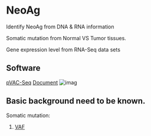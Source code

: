 # NeoAg
Identify NeoAg from DNA &amp; RNA information

Somatic mutation from Normal VS Tumor tissues. 

Gene expression level from RNA-Seq data sets

## Software
[pVAC-Seq](https://github.com/griffithlab/pVAC-Seq) 
[Document](https://media.readthedocs.org/pdf/pvac-seq/latest/pvac-seq.pdf)
![imag](http://media.springernature.com/lw785/springer-static/image/art%3A10.1186%2Fs13073-016-0264-5/MediaObjects/13073_2016_264_Fig1_HTML.gif)


## Basic background need to be known.
Somatic mutation:
1) [VAF](https://www.biostars.org/p/6368/)

